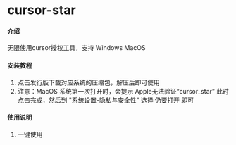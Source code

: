 # cursor-star

#### 介绍
无限使用cursor授权工具，支持 Windows MacOS

#### 安装教程

1.  点击发行版下载对应系统的压缩包，解压后即可使用
2.  注意：MacOS 系统第一次打开时，会提示 Apple无法验证“cursor_star”
    此时点击完成，然后到 "系统设置-隐私与安全性" 选择 仍要打开 即可

#### 使用说明

1.  一键使用




